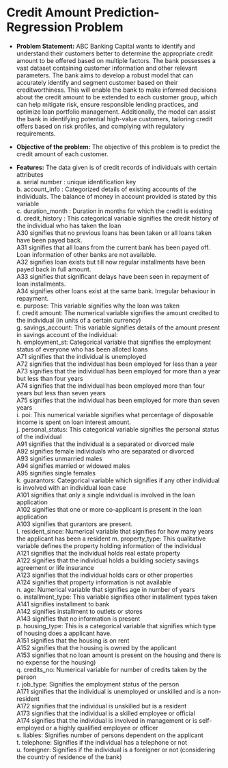 # Credit Amount Prediction- Regression Problem

- **Problem Statement:**
ABC Banking Capital wants to identify and understand their customers better to determine the appropriate credit amount to be offered based on multiple factors. The bank possesses a vast dataset containing customer information and other relevant parameters. The bank aims to develop a robust model that can accurately identify and segment customer based on their creditworthiness. This will enable the bank to make informed decisions about the credit amount to be extended to each customer group, which can help mitigate risk, ensure responsible lending practices, and optimize loan portfolio management. Additionally, the model can assist the bank in identifying potential high-value customers, tailoring credit offers based on risk profiles, and complying with regulatory requirements. 

- **Objective of the problem:** The objective of this problem is to predict the credit amount of each customer.
- **Features:** The data given is of credit records of individuals with certain attributes  
a.  serial number : unique identification key  
b. account_info : Categorized details of existing accounts of the individuals. The balance of money in account provided is stated by this variable  
c. duration_month : Duration in months for which the credit is existing    
d. credit_history : This categorical variable signifies the credit history of the individual who has taken the loan   
    A30 signifies that no previous loans has been taken or all loans taken have been payed back.    
    A31 signifies that all loans from the current bank has been payed off. Loan information of other banks are not available.  
    A32 signifies loan exists but till now regular installments have been payed back in full amount.  
    A33  signifies that significant delays have been seen in repayment of loan installments.  
    A34 signifies other loans exist at the same bank. Irregular behaviour in repayment.  
e. purpose: This variable signifies why the loan was taken  
f. credit amount: The numerical variable signifies the amount credited to the individual (in units of a certain currency)  
g. savings_account: This variable signifies details of the amount present in savings account of the individual:  
h. employment_st: Categorical variable that signifies the employment status of everyone who has been alloted loans   
    A71 signifies that the individual is unemployed  
    A72 signifies that the individual has been employed for less than a year  
    A73 signifies that the individual has been employed for more than a year but less than four years  
    A74 signifies that the individual has been employed more than four years but less than seven years  
    A75 signifies that the individual has been employed for more than seven years  
i. poi: This numerical variable signifies what percentage of disposable income is spent on loan interest amount.  
j. personal_status: This categorical variable signifies the personal status of the individual  
    A91 signifies that the individual is a separated or divorced male  
    A92 signifies female individuals who are separated or divorced  
    A93 signifies unmarried males  
    A94 signifies married or widowed males  
    A95 signifies single females  
k. guarantors: Categorical variable which signifies if any other individual is involved with an individual loan case  
    A101 signifies that only a single individual is involved in the loan application  
    A102 signifies that one or more co-applicant is present in the loan application  
    A103 signifies that gurantors are present.  
l. resident_since: Numerical variable that signifies for how many years the applicant has been a resident 
m. property_type: This qualitative variable defines the property holding information of the individual  
    A121 signifies that the individual holds real estate property  
    A122 signifies that the individual holds a building society savings agreement or life insurance  
    A123 signifies that the individual holds cars or other properties  
    A124 signifies that property information is not available  
n. age: Numerical variable that signifies age in number of years  
o. installment_type: This variable signifies other installment types taken  
    A141 signifies installment to bank  
    A142 signifies installment to outlets or stores  
    A143 signifies that no information is present  
p. housing_type: This is a categorical variable that signifies which type of housing does a applicant have.  
    A151 signifies that the housing is on rent  
    A152 signifies that the housing is owned by the applicant  
    A153 signifies that no loan amount is present on the housing and there is no expense for the housing)   
q. credits_no: Numerical variable for number of credits taken by the person  
r. job_type: Signifies the employment status of the person   
   A171 signifies that the individual is unemployed or unskilled  and is a non-resident  
   A172 signifies that the individual is unskilled but is a resident  
   A173 signifies that the individual is a skilled employee or official  
   A174 signifies that the individual is involved in management or is self-employed or a highly qualified employee or officer  
s. liables: Signifies number of persons dependent on the applicant  
t. telephone: Signifies if the individual has a telephone or not  
u. foreigner: Signifies if the individual is a foreigner or not (considering the country of residence of the bank)  




 
